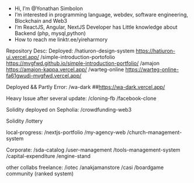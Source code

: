 -  Hi, I’m @Yonathan Simbolon
-  I’m interested in programming language, webdev, software engineering, Blockchain and Web3
-  I’m ReactJS, Angular, NextJS Developer has Little knowledge about Backend (php, mysql,python)
-  How to reach me linktr.ee/yireharmory

Repository Desc:
Deployed:
/hatiuron-design-system https://hatiuron-ui.vercel.app/
/simple-introduction-portofolio  https://mvgfwd.github.io/simple-introduction-portfolio/
/amajon  https://amajon-kappa.vercel.app/
/warteg-online  https://warteg-online-fa61gwudi-mvgfwd.vercel.app/

Deployed && Partly Error:
/wa-dark  ##https://wa-dark.vercel.app/

Heavy Issue after several update:
/cloning-fb
/facebook-clone

Solidity deployed on Sepholia:
/crowdfunding-web3

Solidity
/lottery

local-progress:
/nextjs-portfolio
/my-agency-web
/church-management-system

Corporate:
/sda-catalog
/user-management
/tools-management-system
/capital-expenditure
/engine-stand

other collabs freelance:
/iotec
/anakjamanstore
/casi
/boardgame community (ranked system)

<!---
mvgfwd/mvgfwd is a ✨ special ✨ repository because its `README.md` (this file) appears on your GitHub profile.
You can click the Preview link to take a look at your changes.
--->
